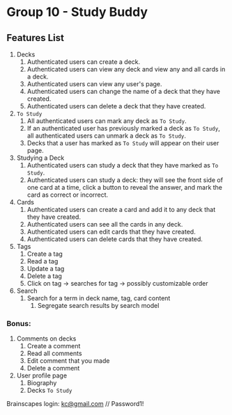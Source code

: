 # Group 10 - Study Buddy

## Features List
1. Decks
    1. Authenticated users can create a deck.
    2. Authenticated users can view any deck and view any and all cards in a deck.
    3. Authenticated users can view any user's page.
    3. Authenticated users can change the name of a deck that they have created.
    4. Authenticated users can delete a deck that they have created.
1. `To Study`
    1. All authenticated users can mark any deck as `To Study`.
    1. If an authenticated user has previously marked a deck as `To Study`, all authenticated users can unmark a deck as `To Study`.
    3. Decks that a user has marked as `To Study` will appear on their user page.
1. Studying a Deck
    1. Authenticated users can study a deck that they have marked as `To Study`.
    2. Authenticated users can study a deck:  they will see the front side of one card at a time, click a button to reveal the answer, and mark the card as correct or incorrect.
3. Cards
    1. Authenticated users can create a card and add it to any deck that they have created.
    2. Authenticated users can see all the cards in any deck.
    3. Authenticated users can edit cards that they have created.
    4. Authenticated users can delete cards that they have created.
5. Tags
    1. Create a tag
    2. Read a tag
    3. Update a tag
    4. Delete a tag
    5. Click on tag -> searches for tag -> possibly customizable order
6. Search
    1. Search for a term in deck name, tag, card content
        1. Segregate search results by search model


### Bonus:
1. Comments on decks
    1. Create a comment
    2. Read all comments
    3. Edit comment that you made
    4. Delete a comment
1. User profile page
    1. Biography
    2. Decks `To Study`


Brainscapes login: kc@gmail.com // Password1!
